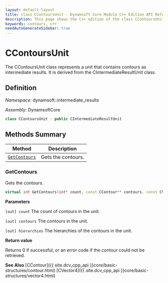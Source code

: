 ```yaml
---
layout: default-layout
title: class CContoursUnit - Dynamsoft Core Module C++ Edition API Reference
description: This page shows the C++ edition of the class CContoursUnit in Dynamsoft Core Module.
keywords: contours, c++
needAutoGenerateSidebar: true
---
```


# CContoursUnit

The CContoursUnit class represents a unit that contains contours as intermediate results. It is derived from the CIntermediateResultUnit class.

## Definition

*Namespace:* dynamsoft::intermediate_results

*Assembly:* DynamsoftCore

```cpp
class CContoursUnit : public CIntermediateResultUnit
```

## Methods Summary

| Method                    | Description |
|---------------------------|---------------------------------------------|
| [`GetContours`](#getcontours) | Gets the contours.  |

### GetContours

Gets the contours.

```cpp
virtual int GetContours(int* count, const CContour** contours, const CVector4** hierarchies) const;
```

**Parameters**

`[out] count` The count of contours in the unit.

`[out] contours` The contours in the unit.

`[out] hierarchies` The hierarchies of the contours in the unit.

**Return value**

Returns 0 if successful, or an error code if the contour could not be retrieved.

**See Also**
[CContour]({{ site.dcv_cpp_api }}core/basic-structures/contour.html)
[CVector4]({{ site.dcv_cpp_api }}core/basic-structures/vector4.html)
